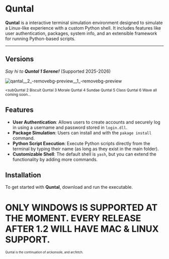 # Quntal

**Quntal** is a interactive terminal simulation environment designed to simulate a Linux-like experience with a custom Python shell. It includes features like user authentication, packages, system info, and an extensible framework for running Python-based scripts.

---------------------------------------------------------------------------------------------------------------------------------------------------------------------------------------------------------------------------------------------------------------------------

## Versions

*Say hi to **Quntal 1 Serene!*** (Supported 2025-2026)

![qantal__2_-removebg-preview__1_-removebg-preview](https://github.com/user-attachments/assets/3badda3e-f5c2-408e-bb2a-bab482b03a53)

<sup><subQuntal 2 Biscuit
Quntal 3 Morale
Quntal 4 Sundae
Quntal 5 Class
Quntal 6 Wave
all coming soon...</sub></sup>

## Features

- **User Authentication**: Allows users to create accounts and securely log in using a username and password stored in `login.dll`.
- **Package Simulation**: Users can install and with the `pakage install` command.
- **Python Script Execution**: Execute Python scripts directly from the terminal by typing their name (as long as they exist in the main folder).
- **Customizable Shell**: The default shell is `yash`, but you can extend the functionality by adding more commands.
  
## Installation

To get started with **Quntal**, download and run the executable.

# ONLY WINDOWS IS SUPPORTED AT THE MOMENT. EVERY RELEASE AFTER 1.2 WILL HAVE MAC & LINUX SUPPORT.


<sup><sub>Quntal is the continuation of arckonsole, and arcfetch.</sub></sup>
